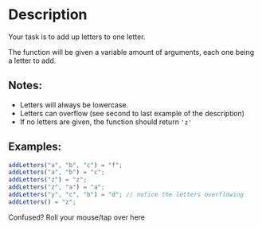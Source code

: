 # Description

Your task is to add up letters to one letter.

The function will be given a variable amount of arguments, each one being a letter to add.

## Notes:

- Letters will always be lowercase.
- Letters can overflow (see second to last example of the description)
- If no letters are given, the function should return `'z'`

## Examples:

```javascript
addLetters("a", "b", "c") = "f";
addLetters("a", "b") = "c";
addLetters("z") = "z";
addLetters("z", "a") = "a";
addLetters("y", "c", "b") = "d"; // notice the letters overflowing
addLetters() = "z";
```

Confused? Roll your mouse/tap over here
